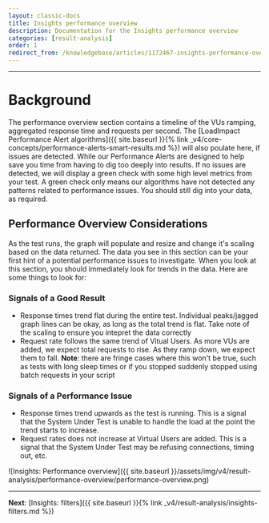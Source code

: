 ```yaml
---
layout: classic-docs
title: Insights performance overview
description: Documentation for the Insights performance overview
categories: [result-analysis]
order: 1
redirect_from: /knowledgebase/articles/1172467-insights-performance-overview
---
```


***

<h1>Background</h1>

The performance overview section contains a timeline of the VUs ramping, aggregated response time and requests per second. The [LoadImpact Performance Alert algorithms]({{ site.baseurl }}{% link _v4/core-concepts/performance-alerts-smart-results.md %}) will also poulate here, if issues are detected. While our Performance Alerts are designed to help save you time from having to dig too deeply into results. If no issues are detected, we will display a green check with some high level metrics from your test.  A green check only means our algorithms have not detected any patterns related to performance issues. You should still dig into your data, as required.

## Performance Overview Considerations

As the test runs, the graph will populate and resize and change it's scaling based on the data returned. The data you see in this section can be your first hint of a potential performance issues to investigate. When you look at this section, you should immediately look for trends in the data.  Here are some things to look for:

### Signals of a Good Result
- Response times trend flat during the entire test. Individual peaks/jagged graph lines can be okay, as long as the total trend is flat. Take note of the scaling to ensure you intepret the data correctly
- Request rate follows the same trend of Vitual Users.  As more VUs are added, we expect total requests to rise.  As they ramp down, we expect them to fall. **Note**: there are fringe cases where this won't be true, such as tests with long sleep times or if you stopped suddenly stopped using batch requests in your script

### Signals of a Performance Issue
- Response times trend upwards as the test is running.  This is a signal that the System Under Test is unable to handle the load at the point the trend starts to increase.
- Request rates does not increase at Virtual Users are added.  This is a signal that the System Under Test may be refusing connections, timing out, etc.


![Insights: Performance overview]({{ site.baseurl }}/assets/img/v4/result-analysis/performance-overview/performance-overview.png)

***

**Next**: [Insights: filters]({{ site.baseurl }}{% link _v4/result-analysis/insights-filters.md %})
